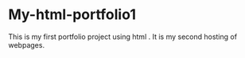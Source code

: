 # My-html-portfolio1
This is my first portfolio project using html . It is my second hosting of webpages. 
